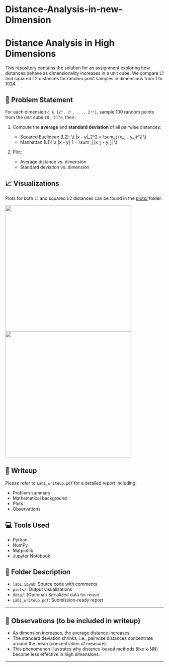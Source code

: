 # Distance-Analysis-in-new-DImension
# Distance Analysis in High Dimensions

This repository contains the solution for an assignment exploring how distances behave as dimensionality increases in a unit cube. We compare L1 and squared L2 distances for random point samples in dimensions from 1 to 1024.

## 📌 Problem Statement

For each dimension `d ∈ {2⁰, 2¹, ..., 2¹⁰}`, sample 100 random points from the unit cube `[0, 1]^d`, then:

1. Compute the **average** and **standard deviation** of all pairwise distances:
   - Squared Euclidean (L2): \\( \|x - y\|_2^2 = \sum_j (x_j - y_j)^2 \\)
   - Manhattan (L1): \\( \|x - y\|_1 = \sum_j |x_j - y_j| \\)

2. Plot:
   - Average distance vs. dimension
   - Standard deviation vs. dimension

## 📈 Visualizations

Plots for both L1 and squared L2 distances can be found in the [plots/](plots/) folder.

<p float="left">
  <img src="plots/avg_std_l2.png" width="400" />
  <img src="plots/avg_std_l1.png" width="400" />
</p>

## 📒 Writeup

Please refer to `Lab1_writeup.pdf` for a detailed report including:
- Problem summary
- Mathematical background
- Plots
- Observations

## 💻 Tools Used

- Python
- NumPy
- Matplotlib
- Jupyter Notebook

## 📂 Folder Description

- `lab1.ipynb`: Source code with comments
- `plots/`: Output visualizations
- `data/`: (Optional) Serialized data for reuse
- `Lab1_writeup.pdf`: Submission-ready report

---

## 🧠 Observations (to be included in writeup)

- As dimension increases, the average distance increases.
- The standard deviation shrinks, i.e., pairwise distances concentrate around the mean (concentration of measure).
- This phenomenon illustrates why distance-based methods (like k-NN) become less effective in high dimensions.

---
